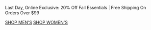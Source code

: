 Last Day, Online Exclusive: 20% Off Fall Essentials | Free Shipping On Orders Over $99

[SHOP MEN'S](https://www.abercrombie.com/shop/us/mens-special-offers?icmp=ICT:FALL24:M-A:SB:B:SPO:PRM:SS:SeptWk4:X:) [SHOP WOMEN'S](https://www.abercrombie.com/shop/us/womens-special-offers?icmp=ICT:FALL24:F-A:SB:B:SPO:PRM:SS:SeptWk4:X:)